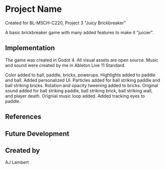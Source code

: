 # Project Name

Created for BL-MSCH-C220, Project 3 "Juicy Brickbreaker"

A basic brickbreaker game with many added features to make it "juicier".


## Implementation

The game was created in Godot 4. All visual assets are open source. Music and sound were created by me in Ableton Live 11 Standard.

Color added to ball, paddle, bricks, powerups.
Highlights added to paddle and ball.
Added personalized UI.
Particles added for ball striking paddle and ball striking bricks.
Rotation and opacity tweening added to bricks.
Original sound added for ball striking paddle, ball striking brick, ball striking wall, and player death.
Orignial music loop added. Added tracking eyes to paddle.

## References


## Future Development


## Created by
AJ Lambert
